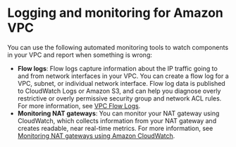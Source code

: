 # Logging and monitoring for Amazon VPC<a name="logging-monitoring"></a>

You can use the following automated monitoring tools to watch components in your VPC and report when something is wrong: 
+ **Flow logs**: Flow logs capture information about the IP traffic going to and from network interfaces in your VPC\. You can create a flow log for a VPC, subnet, or individual network interface\. Flow log data is published to CloudWatch Logs or Amazon S3, and can help you diagnose overly restrictive or overly permissive security group and network ACL rules\. For more information, see [VPC Flow Logs](flow-logs.md)\.
+ **Monitoring NAT gateways**: You can monitor your NAT gateway using CloudWatch, which collects information from your NAT gateway and creates readable, near real\-time metrics\. For more information, see [Monitoring NAT gateways using Amazon CloudWatch](vpc-nat-gateway-cloudwatch.md)\.